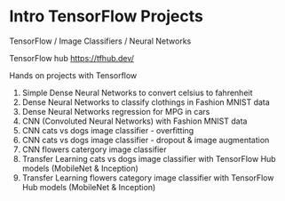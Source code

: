 # Intro TensorFlow Projects

TensorFlow / Image Classifiers / Neural Networks

TensorFlow hub https://tfhub.dev/

Hands on projects with Tensorflow

1. Simple Dense Neural Networks to convert celsius to fahrenheit
2. Dense Neural Networks to classify clothings in Fashion MNIST data
3. Dense Neural Networks regression for MPG in cars
4. CNN (Convoluted Neural Networks) with Fashion MNIST data
5. CNN cats vs dogs image classifier - overfitting
6. CNN cats vs dogs image classifier - dropout & image augmentation
7. CNN flowers catergory image classifier
8. Transfer Learning cats vs dogs image classifier with TensorFlow Hub models (MobileNet & Inception)
9. Transfer Learning flowers category image classifier with TensorFlow Hub models (MobileNet & Inception)
